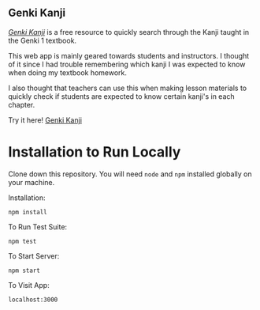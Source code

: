 ## Genki Kanji

[_Genki Kanji_][1] is a free resource to quickly search through the Kanji taught in the Genki 1 textbook.

This web app is mainly geared towards students and instructors. I thought of it since I had trouble remembering which kanji I was expected to know when doing my textbook homework.

I also thought that teachers can use this when making lesson materials to quickly check if students are expected to know certain kanji's in each chapter.

Try it here! [Genki Kanji][1]

# Installation to Run Locally

Clone down this repository. You will need `node` and `npm` installed globally on your machine.  

Installation:

`npm install`  

To Run Test Suite:  

`npm test`  

To Start Server:

`npm start`  

To Visit App:

`localhost:3000`  


[1]: http://placeholder